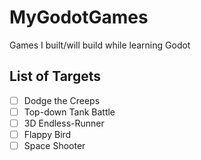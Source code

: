 # MyGodotGames
Games I built/will build while learning Godot

## List of Targets

- [ ] Dodge the Creeps
- [ ] Top-down Tank Battle
- [ ] 3D Endless-Runner
- [ ] Flappy Bird
- [ ] Space Shooter
